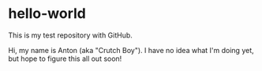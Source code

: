 # hello-world
This is my test repository with GitHub.

Hi, my name is Anton (aka "Crutch Boy"). I have no idea what I'm doing yet, but hope to figure this all out soon!
